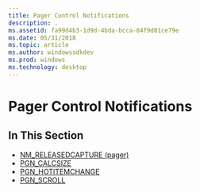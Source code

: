 ```yaml
---
title: Pager Control Notifications
description: .
ms.assetid: fa99d4b3-1d9d-4bda-bcca-84f9d01ce79e
ms.date: 05/31/2018
ms.topic: article
ms.author: windowssdkdev
ms.prod: windows
ms.technology: desktop
---
```


# Pager Control Notifications

## In This Section

-   [NM\_RELEASEDCAPTURE (pager)](nm-releasedcapture-pager-.md)
-   [PGN\_CALCSIZE](pgn-calcsize.md)
-   [PGN\_HOTITEMCHANGE](pgn-hotitemchange.md)
-   [PGN\_SCROLL](pgn-scroll.md)

 

 




